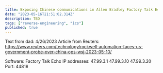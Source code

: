 ```yaml
---
title: Exposing Chinese communications in Allen Bradley Factory Talk Echo PLC Software
date: "2023-05-16T21:51:02.314Z"
description: TBD
tags: ["reverse-engineering", "ics"]
published: true
---
```


Text from dad: 4/26/2023
Article from Reuters: https://www.reuters.com/technology/rockwell-automation-faces-us-government-probe-over-china-ops-wsj-2023-05-10/

Software: Factory Talk Echo
IP addresses:
    47.99.3.1
    47.99.3.10
    47.99.3.20
Port: 44818